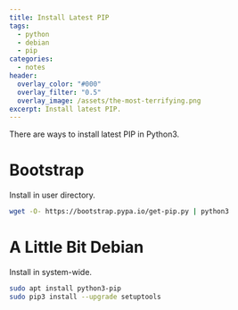 ```yaml
---
title: Install Latest PIP
tags:
  - python
  - debian
  - pip
categories:
  - notes
header:
  overlay_color: "#000"
  overlay_filter: "0.5"
  overlay_image: /assets/the-most-terrifying.png
excerpt: Install latest PIP.
---
```

There are ways to install latest PIP in Python3.

# Bootstrap

Install in user directory.

```bash
wget -O- https://bootstrap.pypa.io/get-pip.py | python3
```

# A Little Bit Debian

Install in system-wide.

```bash
sudo apt install python3-pip
sudo pip3 install --upgrade setuptools
```
